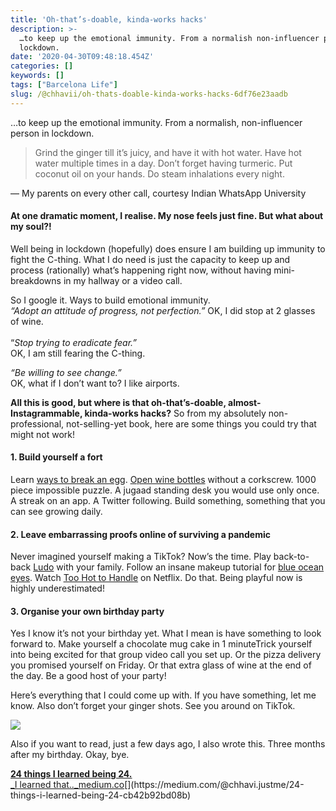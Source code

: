 ```yaml
---
title: 'Oh-that’s-doable, kinda-works hacks'
description: >-
  …to keep up the emotional immunity. From a normalish non-influencer person in
  lockdown.
date: '2020-04-30T09:48:18.454Z'
categories: []
keywords: []
tags: ["Barcelona Life"]
slug: /@chhavii/oh-thats-doable-kinda-works-hacks-6df76e23aadb
---
```


…to keep up the emotional immunity. From a normalish, non-influencer person in lockdown.

> Grind the ginger till it’s juicy, and have it with hot water. Have hot water multiple times in a day. Don’t forget having turmeric. Put coconut oil on your hands. Do steam inhalations every night.

— My parents on every other call, courtesy Indian WhatsApp University

#### **At one dramatic moment, I realise. My nose feels just fine. But what about my soul?!**

Well being in lockdown (hopefully) does ensure I am building up immunity to fight the C-thing. What I do need is just the capacity to keep up and process (rationally) what’s happening right now, without having mini-breakdowns in my hallway or a video call.

So I google it. Ways to build emotional immunity.  
_“Adopt an attitude of progress, not perfection.”_ OK, I did stop at 2 glasses of wine.  
   
“_Stop trying to eradicate fear.”_   
OK, I am still fearing the C-thing.

_“Be willing to see change.”_   
OK, what if I don’t want to? I like airports.

**All this is good, but where is that oh-that’s-doable, almost-Instagrammable, kinda-works hacks?** So from my absolutely non-professional, not-selling-yet book, here are some things you could try that might not work!

#### **1\. Build yourself a fort**

Learn [ways to break an egg](https://www.wikihow.com/Break-an-Egg). [Open wine bottles](https://vinepair.com/articles/7-ways-to-open-a-bottle-of-wine-without-a-corkscrew/) without a corkscrew. 1000 piece impossible puzzle. A jugaad standing desk you would use only once. A streak on an app. A Twitter following. Build something, something that you can see growing daily.

#### **2\. Leave embarrassing proofs online of surviving a pandemic**

Never imagined yourself making a TikTok? Now’s the time. Play back-to-back [Ludo](https://play.google.com/store/apps/details?id=com.ludo.king&hl=en) with your family. Follow an insane makeup tutorial for [blue ocean eyes](https://www.youtube.com/results?search_query=ocean+blue+eye+makeup+). Watch [Too Hot to Handle](https://www.netflix.com/es-en/title/80241027) on Netflix. Do that. Being playful now is highly underestimated!

#### **3\. Organise your own birthday party**

Yes I know it’s not your birthday yet. What I mean is have something to look forward to. Make yourself a chocolate mug cake in 1 minuteTrick yourself into being excited for that group video call you set up. Or the pizza delivery you promised yourself on Friday. Or that extra glass of wine at the end of the day. Be a good host of your party!

Here’s everything that I could come up with. If you have something, let me know. Also don’t forget your ginger shots. See you around on TikTok.

![](https://cdn-images-1.medium.com/max/800/1*00Gw0_WCwzO1Vh8641gIlw.jpeg)

Also if you want to read, just a few days ago, I also wrote this. Three months after my birthday. Okay, bye.

[**24 things I learned being 24.**  
_I learned that.._medium.co](https://medium.com/@chhavi.justme/24-things-i-learned-being-24-cb42b92bd08b "https://medium.com/@chhavi.justme/24-things-i-learned-being-24-cb42b92bd08b")[](https://medium.com/@chhavi.justme/24-things-i-learned-being-24-cb42b92bd08b)